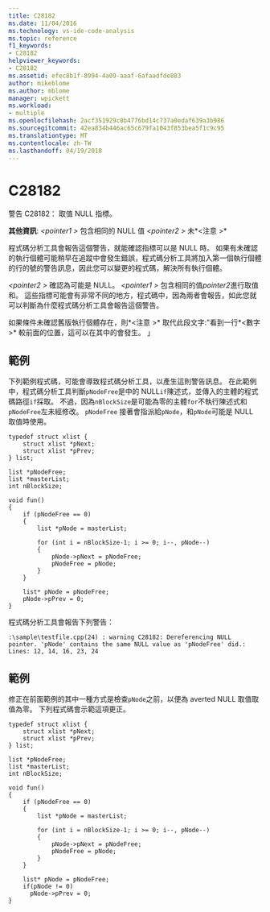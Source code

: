```yaml
---
title: C28182
ms.date: 11/04/2016
ms.technology: vs-ide-code-analysis
ms.topic: reference
f1_keywords:
- C28182
helpviewer_keywords:
- C28182
ms.assetid: efec8b1f-8994-4a09-aaaf-6afaadfde883
author: mikeblome
ms.author: mblome
manager: wpickett
ms.workload:
- multiple
ms.openlocfilehash: 2acf351929c0b4776bd14c737a0edaf639a3b986
ms.sourcegitcommit: 42ea834b446ac65c679fa1043f853bea5f1c9c95
ms.translationtype: MT
ms.contentlocale: zh-TW
ms.lasthandoff: 04/19/2018
---
```

# <a name="c28182"></a>C28182
警告 C28182： 取值 NULL 指標。

 **其他資訊**:  *\<pointer1 >* 包含相同的 NULL 值 *\<pointer2 >* 未*\<注意 >*

 程式碼分析工具會報告這個警告，就能確認指標可以是 NULL 時。 如果有未確認的執行個體可能稍早在追蹤中會發生錯誤，程式碼分析工具將加入第一個執行個體的行的號的警告訊息，因此您可以變更的程式碼，解決所有執行個體。

 *\<pointer2 >* 確認為可能是 NULL。 *\<pointer1 >* 包含相同的值*pointer2*進行取值和。 這些指標可能會有非常不同的地方，程式碼中，因為兩者會報告，如此您就可以判斷為什麼程式碼分析工具會報告這個警告。

 如果條件未確認舊版執行個體存在，則*\<注意 >* 取代此段文字:"看到一行*\<數字 >* 較前面的位置，這可以在其中的會發生。 」

## <a name="example"></a>範例
 下列範例程式碼，可能會導致程式碼分析工具，以產生這則警告訊息。 在此範例中，程式碼分析工具判斷`pNodeFree`是中的 NULL`if`陳述式，並傳入的主體的程式碼路徑`if`採取。 不過，因為`nBlockSize`是可能為零的主體`for`不執行陳述式和`pNodeFree`左未經修改。 `pNodeFree` 接著會指派給`pNode`，和`pNode`可能是 NULL 取值時使用。

```
typedef struct xlist {
    struct xlist *pNext;
    struct xlist *pPrev;
} list;

list *pNodeFree;
list *masterList;
int nBlockSize;

void fun()
{
    if (pNodeFree == 0)
    {
        list *pNode = masterList;

        for (int i = nBlockSize-1; i >= 0; i--, pNode--)
        {
            pNode->pNext = pNodeFree;
            pNodeFree = pNode;
        }
    }

    list* pNode = pNodeFree;
    pNode->pPrev = 0;
}

```

 程式碼分析工具會報告下列警告：

```
:\sample\testfile.cpp(24) : warning C28182: Dereferencing NULL pointer. 'pNode' contains the same NULL value as 'pNodeFree' did.: Lines: 12, 14, 16, 23, 24
```

## <a name="example"></a>範例
 修正在前面範例的其中一種方式是檢查`pNode`之前，以便為 averted NULL 取值取值為零。 下列程式碼會示範這項更正。

```
typedef struct xlist {
    struct xlist *pNext;
    struct xlist *pPrev;
} list;

list *pNodeFree;
list *masterList;
int nBlockSize;

void fun()
{
    if (pNodeFree == 0)
    {
        list *pNode = masterList;

        for (int i = nBlockSize-1; i >= 0; i--, pNode--)
        {
            pNode->pNext = pNodeFree;
            pNodeFree = pNode;
        }
    }

    list* pNode = pNodeFree;
    if(pNode != 0)
      pNode->pPrev = 0;
}

```
